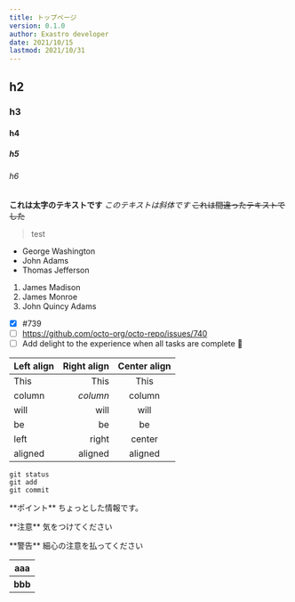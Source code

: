 ```yaml
---
title: トップページ
version: 0.1.0
author: Exastro developer
date: 2021/10/15
lastmod: 2021/10/31
---
```


## h2
### h3
#### h4
##### h5
###### h6

**これは太字のテキストです**
*このテキストは斜体です*
~~これは間違ったテキストでした~~

>test

- George Washington
- John Adams
- Thomas Jefferson

1. James Madison
2. James Monroe
3. John Quincy Adams

- [x] #739
- [ ] https://github.com/octo-org/octo-repo/issues/740
- [ ] Add delight to the experience when all tasks are complete :tada:

| Left align | Right align | Center align |
|:-----------|------------:|:------------:|
| This       | This        | This         |
| column     | *column*      | column       |
| will       | will        | will         |
| be         | be          | be           |
| left       | right       | center       |
| aligned    | aligned     | aligned      |

```
git status
git add
git commit
```

<p class="info">**ポイント** ちょっとした情報です。</p>
<p class="warn">**注意** 気をつけてください</p>
<p class="alert">**警告** 細心の注意を払ってください</p>

<table>
<thead><tr><th>aaa</th></tr></thead>
<tbody<tr><th>bbb</th></tr></tbody>
</table>